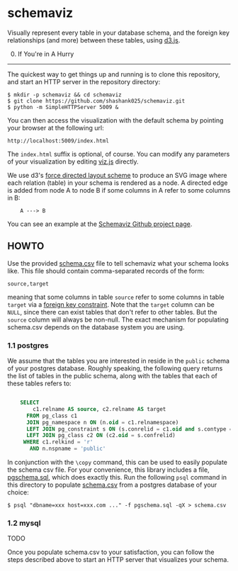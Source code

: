 schemaviz
=========

Visually represent every table in your database schema, and the foreign key relationships (and more) between these tables, using [d3.js](http://d3js.org/ "d3.js home page").

0. If You're in A Hurry
-----------------------

The quickest way to get things up and running is to clone this repository, and start an HTTP server in the repository directory:

```
$ mkdir -p schemaviz && cd schemaviz
$ git clone https://github.com/shashank025/schemaviz.git
$ python -m SimpleHTTPServer 5009 &
```

You can then access the visualization with the default schema by pointing your browser at the following url:

```
http://localhost:5009/index.html
```

The `index.html` suffix is optional, of course. You can modify any parameters of your visualization by editing [viz.js](viz.js) directly.


We use d3's [force directed layout scheme](https://github.com/mbostock/d3/wiki/Force-Layout) to produce an SVG image where each relation (table) in your schema is rendered as a node. A directed edge is added from node A to node B if some columns in A refer to some columns in B:

```
    A ---> B
```

You can see an example at the [Schemaviz Github project page](http://shashank025.github.io/schemaviz/).

HOWTO
-----

Use the provided [schema.csv](schema.csv) file to tell schemaviz what your schema looks like. This file should contain comma-separated records of the form:

```
source,target
```
meaning that some columns in table `source` refer to some columns in table `target` via a [foreign key constraint](http://en.wikipedia.org/wiki/Foreign_key). Note that the `target` column can be `NULL`, since there can exist tables that don't refer to other tables. But the `source` column will always be non-null. The exact mechanism for populating schema.csv depends on the database system you are using.

### 1.1 postgres

We assume that the tables you are interested in reside in the `public` schema of your postgres database. Roughly speaking, the following query returns the list of tables in the public schema, along with the tables that each of these tables refers to:

```sql

    SELECT
        c1.relname AS source, c2.relname AS target
      FROM pg_class c1
      JOIN pg_namespace n ON (n.oid = c1.relnamespace)
      LEFT JOIN pg_constraint s ON (s.conrelid = c1.oid and s.contype = 'f')
      LEFT JOIN pg_class c2 ON (c2.oid = s.confrelid)
     WHERE c1.relkind = 'r'
       AND n.nspname = 'public'
```

In conjunction with the `\copy` command, this can be used to easily populate the schema csv file. For your convenience, this library includes a file, [pgschema.sql](pgschema.sql), which does exactly this.  Run the following `psql` command in this directory to populate [schema.csv](schema.csv) from a postgres database of your choice:

```
$ psql "dbname=xxx host=xxx.com ..." -f pgschema.sql -qX > schema.csv
```

### 1.2 mysql

TODO

Once you populate schema.csv to your satisfaction, you can follow the steps described above to start an HTTP server that visualizes your schema.
